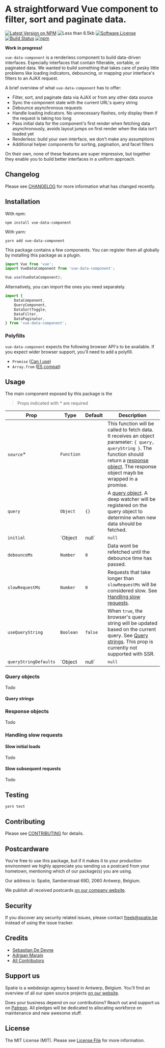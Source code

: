 # A straightforward Vue component to filter, sort and paginate data.

[![Latest Version on NPM](https://img.shields.io/npm/v/vue-data-component.svg?style=flat-square)](https://npmjs.com/package/vue-data-component)
![Less than 6.5kb](https://img.shields.io/badge/size-%3C6.5kb-brightgreen.svg?style=flat-square)
[![Software License](https://img.shields.io/badge/license-MIT-brightgreen.svg?style=flat-square)](LICENSE.md)
[![Build Status](https://img.shields.io/travis/spatie/vue-data-component/master.svg?style=flat-square)](https://travis-ci.org/spatie/vue-data-component)
[![npm](https://img.shields.io/npm/dt/vue-data-component.svg?style=flat-square)](https://www.npmjs.com/package/vue-data-component)

**Work in progress!**

`vue-data-component` is a renderless component to build data-driven interfaces. Especially interfaces that contain filterable, sortable, or paginated data. We wanted to build something that takes care of pesky little problems like loading indicators, debouncing, or mapping your interface's filters to an AJAX request.

A brief overview of what `vue-data-component` has to offer:

- Filter, sort, and paginate data via AJAX or from any other data source
- Sync the component state with the current URL's query string
- Debounce asynchronous requests
- Handle loading indicators. No unnecessary flashes, only display them if the request is taking too long
- Pass initial data for the component's first render when fetching data asynchronously, avoids layout jumps on first render when the data isn't loaded yet
- Renderless: build your own interface, we don't make any assumptions
- Additional helper components for sorting, pagination, and facet filters

On their own, none of these features are super impressive, but together they enable you to build better interfaces in a uniform approach.

## Changelog

Please see [CHANGELOG](CHANGELOG.md) for more information what has changed recently.

## Installation

With npm:

```
npm install vue-data-component
```

With yarn:

```
yarn add vue-data-component
```

This package contains a few components. You can register them all globally by installing this package as a plugin.

```js
import Vue from 'vue';
import VueDataComponent from 'vue-data-component';

Vue.use(VueDataComponent);
```

Alternatively, you can import the ones you need separately.

```js
import {
    DataComponent,
    QueryComponent,
    DataSortToggle,
    DataFilter,
    DataPaginator,
} from 'vue-data-component';
```

### Polyfills

`vue-data-component` expects the following browser API's to be available. If you expect wider browser support, you'll need to add a polyfill.

- `Promise` ([Can I use](https://caniuse.com/#feat=promises))
- `Array.from` ([ES compat](http://kangax.github.io/compat-table/es6/#test-Array.from))

## Usage

The main component exposed by this package is the

 > Props indicated with * are required

| Prop | Type | Default | Description |
|------|------|---------|-------------|
| `source`* | `Function` | | This function will be called to fetch data. It receives an object parameter: `{ query, queryString }`. The function should return a [response object](#response-objects). The response object mayb be wrapped in a promise. |
| `query` | `Object` | `{}` | A [query object](#query-objects). A deep watcher will be registered on the query object to determine when new data should be fetched. |
| `initial` | `Object|null` | `null` | An initial [response object](#response-objects) so the component can render as soon as possible. |
| `debounceMs` | `Number` | `0` | Data wont be refetched until the debounce time has passed. |
| `slowRequestMs` | `Number` | `0` | Requests that take longer than `slowRequestMs` will be considered slow. See [Handling slow requests](#handling-slow-requests). |
| `useQueryString` | `Boolean` | `false` | When `true`, the browser's query string will be updated based on the current query. See [Query strings](#query-strings).  This prop is currently not supported with SSR. |
| `queryStringDefaults` | `Object|null` | `null` | The default values for the query string. When these values match the current `query` values, they will be omitted from the query string. For example, you generally don't want `page=1` in your URL's, since it has the same effect as no `page` parameter. |

### Query objects

Todo

#### Query strings

### Response objects

Todo

### Handling slow requests

#### Slow initial loads

Todo

#### Slow subsequent requests

Todo

## Testing

```bash
yarn test
```

## Contributing

Please see [CONTRIBUTING](CONTRIBUTING.md) for details.

## Postcardware

You're free to use this package, but if it makes it to your production environment we highly appreciate you sending us a postcard from your hometown, mentioning which of our package(s) you are using.

Our address is: Spatie, Samberstraat 69D, 2060 Antwerp, Belgium.

We publish all received postcards [on our company website](https://spatie.be/en/opensource/postcards).

## Security

If you discover any security related issues, please contact freek@spatie.be instead of using the issue tracker.

## Credits

- [Sebastian De Deyne](https://github.com/sebastiandedeyne)
- [Adriaan Marain](https://github.com/AdrianMrn)
- [All Contributors](../../contributors)

## Support us

Spatie is a webdesign agency based in Antwerp, Belgium. You'll find an overview of all our open source projects [on our website](https://spatie.be/opensource).

Does your business depend on our contributions? Reach out and support us on [Patreon](https://www.patreon.com/spatie).
All pledges will be dedicated to allocating workforce on maintenance and new awesome stuff.

## License

The MIT License (MIT). Please see [License File](LICENSE.md) for more information.
